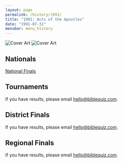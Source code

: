 ```yaml
---
layout: page
permalink: /history/1991/
title: "1991: Acts of the Apostles"
date: "1991-07-31"
menubar: menu_history
---
```


<img src="{% link assets/scripture-portions/1991.jpg %}" alt="Cover Art" style="max-height:400px" />
<img src="{% link assets/scripture-portions/1991-Portion.jpg %}" alt="Cover Art" style="max-height:400px" />

## Nationals
<a href="{% link _pages/history/1991/nationals.md %}" class="button is-primary">National Finals</a>

## Tournaments
If you have results, please email [hello@biblequiz.com](mailto:hello@biblequiz.com).

## District Finals
If you have results, please email [hello@biblequiz.com](mailto:hello@biblequiz.com).

## Regional Finals
If you have results, please email [hello@biblequiz.com](mailto:hello@biblequiz.com).

